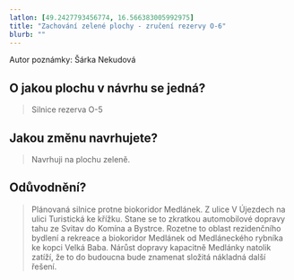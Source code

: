 ```yaml
---
latlon: [49.2427793456774, 16.566383005992975]
title: "Zachování zelené plochy - zručení rezervy O-6"
blurb: ""
---
```


Autor poznámky: Šárka Nekudová

## O jakou plochu v návrhu se jedná?

> Silnice rezerva O-5

## Jakou změnu navrhujete?

> Navrhuji na plochu zeleně. 

## Odůvodnění?

> Plánovaná silnice protne biokoridor Medlánek. Z ulice V Újezdech na ulici Turistická ke křížku. Stane se to zkratkou automobilové dopravy tahu ze Svitav do Komína a Bystrce. Rozetne to oblast rezidenčního bydlení a rekreace a biokoridor Medlánek od Medláneckého rybníka ke kopci Velká Baba. Nárůst dopravy kapacitně Medlánky natolik zatíží, že to do budoucna bude znamenat složitá nákladná další řešení.

